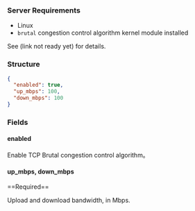 ### Server Requirements

* Linux
* `brutal` congestion control algorithm kernel module installed

See (link not ready yet) for details.

### Structure

```json
{
  "enabled": true,
  "up_mbps": 100,
  "down_mbps": 100
}
```

### Fields

#### enabled

Enable TCP Brutal congestion control algorithm。

#### up_mbps, down_mbps

==Required==

Upload and download bandwidth, in Mbps.